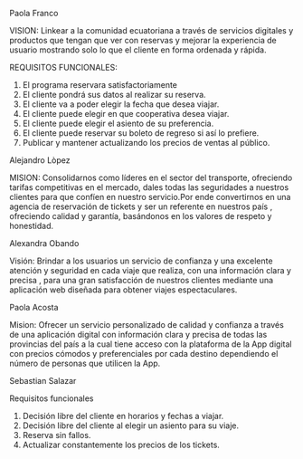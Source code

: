 ﻿
Paola Franco

VISION:
Linkear a la comunidad ecuatoriana a través de servicios digitales y productos que tengan que ver con reservas y mejorar la experiencia de usuario mostrando solo lo que el cliente en forma ordenada y rápida.

REQUISITOS FUNCIONALES:
1) El programa reservara satisfactoriamente
2) El cliente pondrá sus datos al realizar su reserva.
3) El cliente va a poder elegir la fecha que desea viajar.
4) El cliente puede elegir en que cooperativa desea viajar.
5) El cliente puede elegir el asiento de su preferencia.
6) El cliente puede reservar su boleto de regreso si así lo prefiere.
7) Publicar y mantener actualizando los precios de ventas al público.

Alejandro Lòpez

MISION: Consolidarnos como líderes en el sector del transporte, ofreciendo tarifas competitivas en el mercado, dales todas las seguridades a nuestros clientes para que confíen en nuestro servicio.Por ende convertirnos en una agencia de reservación de tickets y ser un referente en nuestros país , ofreciendo calidad y garantía, basándonos en los valores de respeto y honestidad.

Alexandra Obando

Visión:
Brindar a los usuarios un servicio de confianza y una excelente atención y seguridad en cada viaje que realiza, con una información clara y precisa , para una gran satisfacción de nuestros clientes mediante una aplicación web diseñada para obtener viajes espectaculares.

Paola Acosta

Mision:
Ofrecer un servicio personalizado de calidad y confianza a través de una aplicación digital con información clara y precisa de todas las provincias del país  a la cual tiene acceso con la plataforma de la App digital con precios cómodos y preferenciales por cada destino dependiendo el número de personas que utilicen la App.

Sebastian Salazar

Requisitos funcionales

1) Decisión libre del cliente en horarios y fechas a viajar.
2) Decisión libre del cliente al elegir un asiento para su viaje.
3) Reserva sin fallos.
4) Actualizar constantemente los precios de los tickets.